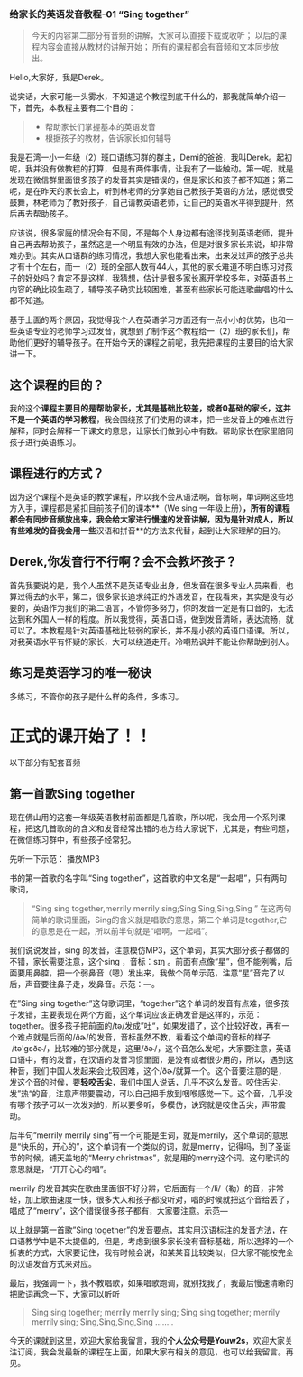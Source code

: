 ### 给家长的英语发音教程-01 “Sing together”
> 今天的内容第二部分有音频的讲解，大家可以直接下载或收听；
> 以后的课程内容会直接从教材的讲解开始；
> 所有的课程都会有音频和文本同步放出。

Hello,大家好，我是Derek。

说实话，大家可能一头雾水，不知道这个教程到底干什么的，那我就简单介绍一下，首先，本教程主要有二个目的：
> - 帮助家长们掌握基本的英语发音
> - 根据孩子的教材，告诉家长如何辅导

我是石湾一小一年级（2）班口语练习群的群主，Demi的爸爸，我叫Derek。起初呢，我并没有做教程的打算，但是有两件事情，让我有了一些触动。第一呢，就是发现在微信群里面很多孩子的发音其实是错误的，但是家长和孩子都不知道；第二呢，是在昨天的家长会上，听到林老师的分享她自己教孩子英语的方法，感觉很受鼓舞，林老师为了教好孩子，自己请教英语老师，让自己的英语水平得到提升，然后再去帮助孩子。

应该说，很多家庭的情况会有不同，不是每个人身边都有途径找到英语老师，提升自己再去帮助孩子，虽然这是一个明显有效的办法，但是对很多家长来说，却非常难办到。其实从口语群的练习情况，我想大家也能看出来，出来发过声的孩子总共才有十个左右，而一（2）班的全部人数有44人，其他的家长难道不明白练习对孩子的好处吗？肯定不是这样，我猜想，估计是很多家长离开学校多年，对英语书上内容的确比较生疏了，辅导孩子确实比较困难，甚至有些家长可能连歌曲唱的什么都不知道。

基于上面的两个原因，我觉得我个人在英语学习方面还有一点小小的优势，也和一些英语专业的老师学习过发音，就想到了制作这个教程给一（2）班的家长们，帮助他们更好的辅导孩子。在开始今天的课程之前呢，我先把课程的主要目的给大家讲一下。

## 这个课程的目的？
我的这个**课程主要目的是帮助家长，尤其是基础比较差，或者0基础的家长，这并不是一个英语的学习教程**，我会围绕孩子们使用的课本，把一些发音上的难点进行解释，同时会解释一下课文的意思，让家长们做到心中有数。帮助家长在家里陪同孩子进行英语练习。

## 课程进行的方式？
因为这个课程不是英语的教学课程，所以我不会从语法啊，音标啊，单词啊这些地方入手，课程都是紧扣目前孩子们的课本**（We sing 一年级上册）**，所有的课程都会有同步音频放出来，我会给大家进行慢速的发音讲解，因为是针对成人，所以有些难发的音我会用一些**汉语和拼音**的方法来代替，起到让大家理解的目的。

## Derek,你发音行不行啊？会不会教坏孩子？
首先我要说的是，我个人虽然不是英语专业出身，但发音在很多专业人员来看，也算过得去的水平，第二，很多家长追求纯正的外语发音，在我看来，其实是没有必要的，英语作为我们的第二语言，不管你多努力，你的发音一定是有口音的，无法达到和外国人一样的程度。所以我觉得，英语口语，做到发音清晰，表达流畅，就可以了。本教程是针对英语基础比较弱的家长，并不是小孩的英语口语课。所以，对我英语水平有怀疑的家长，大可以绕道走开。冷嘲热讽并不能让你帮助到别人。

## 练习是英语学习的唯一秘诀
多练习，不管你的孩子是什么样的条件，多练习。

# 正式的课开始了！！
以下部分有配套音频

## 第一首歌Sing together
现在佛山用的这套一年级英语教材前面都是几首歌，所以呢，我会用一个系列课程，把这几首歌的的含义和发音经常出错的地方给大家说下，尤其是，有些问题，在微信练习群中，有些孩子经常犯。

先听一下示范：
播放MP3

书的第一首歌的名字叫“Sing together”，这首歌的中文名是“一起唱”，只有两句歌词，
> “Sing sing together,merrily  merrily sing;Sing,Sing,Sing,Sing ”
在这两句简单的歌词里面，Sing的含义就是唱歌的意思，第二个单词是together,它的意思是在一起，所以前半句就是“唱啊，一起唱”。

我们说说发音，sing 的发音，注意模仿MP3，这个单词，其实大部分孩子都做的不错，家长需要注意，这个sing ，音标：sɪŋ 。前面有点像“星”，但不能咧嘴，后面要用鼻腔，把一个弱鼻音（嗯）发出来，我做个简单示范，注意“星”音完了以后，声音要往鼻子走，发鼻音。示范：—。

在”Sing sing together”这句歌词里，“together”这个单词的发音有点难，很多孩子发错，主要表现在两个方面，这个单词应该正确发音是这样的，示范：together。很多孩子把前面的/tə/发成”吐“，如果发错了，这个比较好改，再有一个难点就是后面的/ðɚ/的发音，音标虽然不教，看看这个单词的音标的样子  /tə'ɡɛðɚ/，比较难的部分就是，这里/ðɚ/，这个音怎么发呢，大家要注意，英语口语中，有的发音，在汉语的发音习惯里面，是没有或者很少用的，所以，遇到这种音，我们中国人发起来会比较困难，这个/ðɚ/就算一个。这个音要注意的是，发这个音的时候，要**轻咬舌尖**，我们中国人说话，几乎不这么发音。咬住舌尖，发”热“的音，注意声带要震动，可以自己把手放到咽喉感觉一下。这个音，几乎没有哪个孩子可以一次发对的，所以要多听，多模仿，诀窍就是咬住舌尖，声带震动。

后半句“merrily  merrily sing”有一个可能是生词，就是merrily，这个单词的意思是“快乐的，开心的”，这个单词有一个类似的词，就是merry，记得吗，到了圣诞节的时候，铺天盖地的“Merry christmas”，就是用的merry这个词。这句歌词的意思就是，“开开心心的唱”。

merrily 的发音其实在歌曲里面很不好分辨，它后面有一个/li/（勒）的音，非常轻，加上歌曲速度一快，很多大人和孩子都没听对，唱的时候就把这个音给丢了，唱成了“merry”，这个错误很多孩子都有，大家要注意。示范—

以上就是第一首歌”Sing together”的发音要点，其实用汉语标注的发音方法，在口语教学中是不太提倡的，但是，考虑到很多家长没有音标基础，所以选择的一个折衷的方式，大家要记住，我有时候会说，和某某音比较类似，但大家不能按完全的汉语发音方式来对应。

最后，我强调一下，我不教唱歌，如果唱歌跑调，就别找我了，我最后慢速清晰的把歌词再念一下，大家可以听听

> Sing sing together;
> merrily  merrily sing;
> Sing sing together;
> merrily  merrily sing;
> Sing,Sing,Sing,Sing 
> ……..

今天的课就到这里，欢迎大家给我留言，我的**个人公众号是Youw2s**，欢迎大家关注订阅，我会发最新的课程在上面，如果大家有相关的意见，也可以给我留言。再见。

